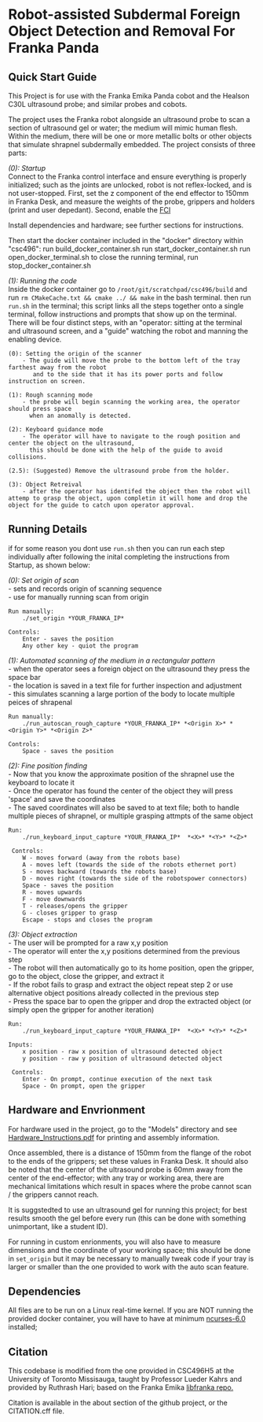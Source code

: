 # Robot-assisted Subdermal Foreign Object Detection and Removal For Franka Panda

## **Quick Start Guide**
This Project is for use with the Franka Emika Panda cobot and the Healson C30L ultrasound probe; and similar probes and cobots.

The project uses the Franka robot alongside an ultrasound probe to scan a section of ultrasound gel or water; the medium will mimic human flesh. Within the medium, there will be one or more metallic bolts or other objects that simulate shrapnel subdermally embedded. The project consists of three parts:

*(0): Startup*<br />
Connect to the Franka control interface and ensure everything is properly initialized; such as the joints are unlocked, robot is not reflex-locked, and is not user-stopped.
First, set the z component of the end effector to 150mm in Franka Desk, and measure the weights of the probe, grippers and holders (print and user depedant).
Second, enable the [FCI](https://frankaemika.github.io/docs/getting_started.html)


Install dependencies and hardware; see further sections for instructions.

Then start the docker container included in the "docker" directory within "csc496":
    run build_docker_container.sh
    run start_docker_container.sh
    run open_docker_terminal.sh
    to close the running terminal, run stop_docker_container.sh

*(1): Running the code*<br />
Inside the docker container go to `/root/git/scratchpad/csc496/build` and run `rm CMakeCache.txt && cmake ../ && make` in the bash terminal.
then run `run.sh` in the terminal; this script links all the steps together onto a single terminal, follow instructions and prompts that show up on the terminal.
    There will be four distinct steps, with an "operator: sitting at the terminal and ultrasound screen, and a "guide" watching the robot and manning the enabling device.

    (0): Setting the origin of the scanner
        - The guide will move the probe to the bottom left of the tray farthest away from the robot
           and to the side that it has its power ports and follow instruction on screen.

    (1): Rough scanning mode
        - the probe will begin scanning the working area, the operator should press space 
          when an anomally is detected.

    (2): Keyboard guidance mode
        - The operator will have to navigate to the rough position and center the object on the ultrasound, 
          this should be done with the help of the guide to avoid collisions.

    (2.5): (Suggested) Remove the ultrasound probe from the holder.      

    (3): Object Retreival
        - after the operator has identifed the object then the robot will attemp to grasp the object, upon completin it will home and drop the object for the guide to catch upon operator approval. 


## **Running Details**
if for some reason you dont use `run.sh` then you can run each step individually after following the inital completing the instructions from Startup, as shown below:<br />

*(0): Set origin of scan*<br />
     - sets and records origin of scanning sequence<br />
     - use for manually running scan from origin<br />

    Run manually:
        ./set_origin *YOUR_FRANKA_IP* 

    Controls:
        Enter - saves the position
        Any other key - quiot the program

*(1): Automated scanning of the medium in a rectangular pattern*<br />
     - when the operator sees a foreign object on the ultrasound they press the space bar<br />
     - the location is saved in a text file for further inspection and adjustment<br />
     - this simulates scanning a large portion of the body to locate multiple peices of shrapenal<br />

    Run manually:
        ./run_autoscan_rough_capture *YOUR_FRANKA_IP* *<Origin X>* *<Origin Y>* *<Origin Z>*

    Controls:
        Space - saves the position

*(2): Fine position finding* <br />
     - Now that you know the approximate position of the shrapnel use the keyboard to locate it <br />
     - Once the operator has found the center of the object they will press 'space' and save the coordinates <br />
     - The saved coordinates will also be saved to at text file; both to handle multiple pieces of shrapnel, or multiple grasping attmpts of the same object <br />
    
    Run:
        ./run_keyboard_input_capture *YOUR_FRANKA_IP*  *<X>* *<Y>* *<Z>*

     Controls:
        W - moves forward (away from the robots base)
        A - moves left (towards the side of the robots ethernet port)
        S - moves backward (towards the robots base)
        D - moves right (towards the side of the robotspower connectors)
        Space - saves the position
        R - moves upwards
        F - move downwards
        T - releases/opens the gripper
        G - closes gripper to grasp
        Escape - stops and closes the program

*(3): Object extraction*<br />
     - The user will be prompted for a raw x,y position<br />
     - The operator will enter the x,y positions determined from the previous step<br />
     - The robot will then automatically go to its home position, open the gripper, go to the object, close the gripper, and extract it<br />
     - If the robot fails to grasp and extract the object repeat step 2 or use alternative object positions already collected in the previous step<br />
     - Press the space bar to open the gripper and drop the extracted object (or simply open the gripper for another iteration)<br />
  
    Run:
        ./run_keyboard_input_capture *YOUR_FRANKA_IP*  *<X>* *<Y>* *<Z>* 
        
    Inputs:
        x position - raw x position of ultrasound detected object
        y position - raw y position of ultrasound detected object

     Controls:
        Enter - On prompt, continue execution of the next task
        Space - On prompt, open the gripper

## **Hardware and Envrionment**
For hardware used in the project, go to the "Models" directory and see [Hardware_Instructions.pdf](https://github.com/alex-denisov-ca/Franka_SubdermalObjectDetectionRemoval/blob/main/Models/Hardware_Instructions.pdf) for printing and assembly information.

Once assembled, there is a distance of 150mm from the flange of the robot to the ends of the grippers; set these values in Franka Desk.
It should also be noted that the center of the ultrasound probe is 60mm away from the center of the end-effector; 
with any tray or working area, there are mechanical limitations which result in spaces where the probe cannot scan / the grippers cannot reach.

It is suggstedted to use an ultrasound gel for running this project; for best results smooth the gel before every run (this can be done with something unimportant, like a student ID).

For running in custom enrionments, you will also have to measure dimensions and the coordinate of your working space;
this should be done in `set_origin` but it may be necessary to manually tweak code if your tray is larger or smaller than the one provided to work with the auto scan feature.

## **Dependencies**
All files are to be run on a Linux real-time kernel.
If you are NOT running the provided docker container, you will have to have at minimum [ncurses-6.0](https://lists.gnu.org/archive/html/info-gnu/2015-08/msg00002.html) installed; 

## **Citation**
This codebase is modified from the one provided in CSC496H5 at the University of Toronto Missisauga, taught by Professor Lueder Kahrs and provided by Ruthrash Hari; based on the Franka Emika [libfranka repo.](https://github.com/frankaemika/libfranka)

Citation is available in the about section of the github project, or the CITATION.cff file.



